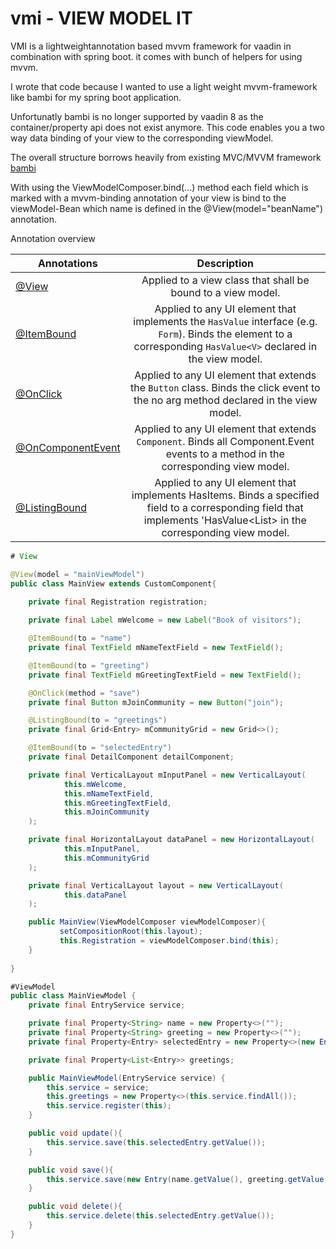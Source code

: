 # vmi - VIEW MODEL IT
VMI is a lightweightannotation based mvvm framework for vaadin in combination with spring boot. it comes with bunch of helpers for using mvvm.

I wrote that code because I wanted to use a light weight mvvm-framework like bambi for my spring boot application. 

Unfortunatly bambi is no longer supported by vaadin 8 as the container/property api does not exist anymore. 
This code enables you a two way data binding of your view to the corresponding viewModel. 

The overall structure borrows heavily from existing MVC/MVVM framework [bambi](https://raw.githubusercontent.com/michaeljfazio/bambi-mvvm/)
 
With using the ViewModelComposer.bind(...) method each field which is marked with a mvvm-binding annotation of your view is 
bind to the viewModel-Bean which name is defined in the @View(model="beanName") annotation. 

Annotation overview

| Annotations                                                                                                                              | Description                                                                                                                                                                                |
| ---------------------------------------------------------------------------------------------------------------------------------------- |:------------------------------------------------------------------------------------------------------------------------------------------------------------------------------------------:| 
| [@View](https://github.com/flxplzk/spring-vaadin-mvvm/blob/master/src/main/java/de/flxplzk/spring/vaadin/mvvm/binding/View.java)                         | Applied to a view class that shall be bound to a view model.                                                                                                                               |
| [@ItemBound](https://github.com/flxplzk/spring-vaadin-mvvm/blob/master/src/main/java/de/flxplzk/spring/vaadin/mvvm/binding/ItemBound.java)               | Applied to any UI element that implements the `HasValue` interface (e.g. `Form`). Binds the element to a corresponding `HasValue<V>` declared in the view model.                               |
| [@OnClick](https://github.com/flxplzk/spring-vaadin-mvvm/blob/master/src/main/java/de/flxplzk/spring/vaadin/mvvm/binding/OnClick.java)     | Applied to any UI element that extends the `Button` class. Binds the click event to the no arg method declared in the view model.                    |
| [@OnComponentEvent](https://github.com/flxplzk/spring-vaadin-mvvm/blob/master/src/main/java/de/flxplzk/spring/vaadin/mvvm/binding/OnComponentEvent.java)           |Applied to any UI element that extends `Component`. Binds all Component.Event events to a method in the corresponding view model.                                                                          |
| [@ListingBound](https://github.com/flxplzk/spring-vaadin-mvvm/blob/master/src/main/java/de/flxplzk/spring/vaadin/mvvm/binding/ListingBound.java)             | Applied to any UI element that implements HasItems<V>. Binds a specified field to a corresponding field that implements 'HasValue<List<V>> in the corresponding view model.                                                            |


``` java
# View

@View(model = "mainViewModel")
public class MainView extends CustomComponent{
 
    private final Registration registration;

    private final Label mWelcome = new Label("Book of visitors");

    @ItemBound(to = "name")
    private final TextField mNameTextField = new TextField();

    @ItemBound(to = "greeting")
    private final TextField mGreetingTextField = new TextField();

    @OnClick(method = "save")
    private final Button mJoinCommunity = new Button("join");

    @ListingBound(to = "greetings")
    private final Grid<Entry> mCommunityGrid = new Grid<>();

    @ItemBound(to = "selectedEntry")
    private final DetailComponent detailComponent;

    private final VerticalLayout mInputPanel = new VerticalLayout(
            this.mWelcome,
            this.mNameTextField,
            this.mGreetingTextField,
            this.mJoinCommunity
    );

    private final HorizontalLayout dataPanel = new HorizontalLayout(
            this.mInputPanel,
            this.mCommunityGrid
    );

    private final VerticalLayout layout = new VerticalLayout(
            this.dataPanel
    );

    public MainView(ViewModelComposer viewModelComposer){
           setCompositionRoot(this.layout);
           this.Registration = viewModelComposer.bind(this);
    }
    
}

#ViewModel
public class MainViewModel {
    private final EntryService service;

    private final Property<String> name = new Property<>("");
    private final Property<String> greeting = new Property<>("");
    private final Property<Entry> selectedEntry = new Property<>(new Entry());

    private final Property<List<Entry>> greetings;

    public MainViewModel(EntryService service) {
        this.service = service;
        this.greetings = new Property<>(this.service.findAll());
        this.service.register(this);
    }

    public void update(){
        this.service.save(this.selectedEntry.getValue());
    }

    public void save(){
        this.service.save(new Entry(name.getValue(), greeting.getValue()));
    }

    public void delete(){
        this.service.delete(this.selectedEntry.getValue());
    }
}
